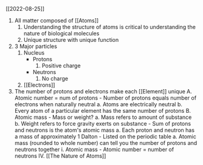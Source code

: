 [[2022-08-25]]

1. All matter composed of [[Atoms]]
	1. Understanding the structure of atoms is critical to understanding the nature of biological molecules
	2. Unique structure with unique function
2. 3 Major particles
	1. Nucleus
		- Protons
			1. Positive charge
		- Neutrons
			1. No charge
	2. [[Electrons]]
3. The number of protons and electrons make each [[Element]] unique
	A. Atomic number = num of protons
		- Number of protons equals number of electrons when naturally neutral
			a. Atoms are electrically neutral
			b. Every atom of a particular element has the same number of protons
	B. Atomic mass
		- Mass or weight?
			a. Mass refers to amount of substance
			b. Weight refers to force gravity exerts on substance
		- Sum of protons and neutrons is the atom's atomic mass
			a. Each proton and neutron has a mass of approximately 1 Dalton
		- Listed on the periodic table
			a. Atomic mass (rounded to whole number) can tell you the number of protons and neutrons together
				i. Atomic mass - Atomic number = number of neutrons
IV. [[The Nature of Atoms]]